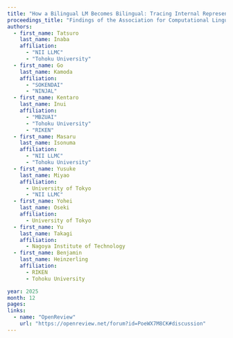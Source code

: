 ```yaml
---
title: "How a Bilingual LM Becomes Bilingual: Tracing Internal Representations with Sparse Autoencoders"
proceedings_title: "Findings of the Association for Computational Linguistics: EMNLP 2025"
authors:
  - first_name: Tatsuro
    last_name: Inaba
    affiliation:
      - "NII LLMC"
      - "Tohoku University"
  - first_name: Go
    last_name: Kamoda
    affiliation:
      - "SOKENDAI"
      - "NINJAL"
  - first_name: Kentaro
    last_name: Inui
    affiliation:
      - "MBZUAI"
      - "Tohoku University"
      - "RIKEN"
  - first_name: Masaru
    last_name: Isonuma
    affiliation:
      - "NII LLMC"
      - "Tohoku University"
  - first_name: Yusuke
    last_name: Miyao
    affiliation:
      - University of Tokyo
      - "NII LLMC"
  - first_name: Yohei
    last_name: Oseki
    affiliation:
      - University of Tokyo
  - first_name: Yu
    last_name: Takagi
    affiliation:
      - Nagoya Institute of Technology
  - first_name: Benjamin
    last_name: Heinzerling
    affiliation:
      - RIKEN
      - Tohoku University

year: 2025
month: 12
pages: 
links:
  - name: "OpenReview"
    url: "https://openreview.net/forum?id=PoeWX7M8CK#discussion"
---
```

